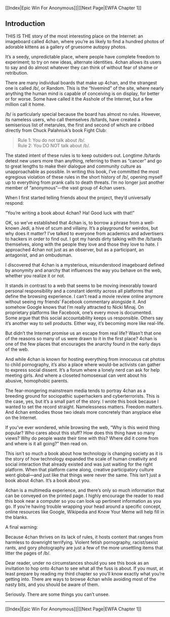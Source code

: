 [[Index|Epic Win For Anonymous]]|[[Next Page|EWFA Chapter 1]]

## Introduction

THIS IS THE story of the most interesting place on the Internet: an
imageboard called 4chan, where you’re as likely to find a hundred photos
of adorable kittens as a gallery of gruesome autopsy photos.

It’s a seedy, unpredictable place, where people have complete freedom to
experiment; to try on new ideas, alternate identities. 4chan allows its
users to say and do almost whatever they can think of without fear of
shame or retribution.

There are many individual boards that make up 4chan, and the strangest
one is called /b/, or Random. This is the “hivemind” of the site, where
nearly anything the human mind is capable of conceiving is on display,
for better or for worse. Some have called it the Asshole of the
Internet, but a few million call it home.

/b/ is particularly special because the board has almost no rules.
However, its nameless users, who call themselves /b/tards, have created
a semiserious list of metarules, the first and second of which are
cribbed directly from Chuck Palahniuk’s book Fight Club:

> Rule 1: You do not talk about /b/. \
> Rule 2: You DO NOT talk about /b/.

The stated intent of these rules is to keep outsiders out. Longtime
/b/tards detest new users more than anything, referring to them as
“cancer” and go to great lengths to make their dialogue and community
culture as unapproachable as possible. In writing this book, I’ve
committed the most egregious violation of these rules in the short
history of /b/, opening myself up to everything from prank calls to
death threats. I’m no longer just another member of “anonymous”—the vast
group of 4chan users.

When I first started telling friends about the project, they’d
universally respond:

“You’re writing a book about 4chan? Ha! Good luck with that!”

OK, so we’ve established that 4chan is, to borrow a phrase from a
well-known Jedi, a hive of scum and villainy. It’s a playground for
weirdos, but why does it matter? I’ve talked to everyone from academics
and advertisers to hackers in order to find out. I got my hands dirty
talking with the /b/tards themselves, along with the people they love
and those they love to hate. I approached 4chan not just as an observer,
but as a participant, an antagonist, and an ombudsman.

I discovered that 4chan is a mysterious, misunderstood imageboard
defined by anonymity and anarchy that influences the way you behave on
the web, whether you realize it or not.

It stands in contrast to a web that seems to be moving inexorably toward
personal responsibility and a constant identity across all platforms
that define the browsing experience. I can’t read a movie review online
anymore without seeing my friends’ Facebook commentary alongside it. And
somehow Google knows that I’m really attracted to Nicki Minaj. On
proprietary platforms like Facebook, one’s every move is documented.
Some argue that this social accountability keeps us responsible. Others
say it’s another way to sell products. Either way, it’s becoming more
like real-life.

But didn’t the Internet promise us an escape from real life? Wasn’t that
one of the reasons so many of us were drawn to it in the first place?
4chan is one of the few places that encourages the anarchy found in the
early days of the web.

And while 4chan is known for hosting everything from innocuous cat
photos to child pornography, it’s also a place where would-be activists
can gather to express social dissent. It’s a forum where a lonely nerd
can ask for help meeting girls. And where a closeted homosexual can vent
about his abusive, homophobic parents.

The fear-mongering mainstream media tends to portray 4chan as a breeding
ground for sociopathic superhackers and cyberterrorists. This is the
case, yes, but it’s a small part of the story. I wrote this book because
I wanted to set the record straight. Namelessness matters. Freedom
matters. And 4chan embodies those two ideals more concretely than
anyplace else on the Internet.

If you’ve ever wondered, while browsing the web, “Why is this weird
thing popular? Who cares about this stuff? How does this thing have so
many views? Why do people waste their time with this? Where did it come
from and where is it all going?” then read on.

This isn’t so much a book about how technology is changing society as it
is the story of how technology expanded the scale of human creativity
and social interaction that already existed and was just waiting for the
right platform. When that platform came along, creative participatory
culture went global—and just like that things were never the same. This
isn’t just a book about 4chan. It’s a book about you.

4chan is a multimedia experience, and there’s only so much information
that can be conveyed on the printed page. I highly encourage the reader
to read this book near a computer so you can look up pertinent
information as you go. If you’re having trouble wrapping your head
around a specific concept, online resources like Google, Wikipedia and
Know Your Meme will help fill in the blanks.

A final warning:

Because 4chan thrives on its lack of rules, it hosts content that ranges
from harmless to downright terrifying. Violent fetish pornography,
racist/sexist rants, and gory photography are just a few of the more
unsettling items that litter the pages of /b/.

Dear reader, under no circumstances should you see this book as an
invitation to hop onto 4chan to see what all the fuss is about. If you
must, at least prepare by reading my third chapter so you’ll know
exactly what you’re getting into. There are ways to browse 4chan while
avoiding most of the nasty bits, and you should be aware of them.

Seriously. There are some things you can’t unsee.

* * *

[[Index|Epic Win For Anonymous]]|[[Next Page|EWFA Chapter 1]]